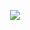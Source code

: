 <p align="center">
  <img src="https://capsule-render.vercel.app/api?type=soft&color=0:ffafbd,20:ffc3a0,40:ffdde1,60:cc2b5e,80:753a88,100:42275a&height=300&section=header&text=Creative%20Developer%20🎨&fontSize=41&fontColor=ffffff&animation=pulse&fontAlignY=40&desc=Beautiful%20Code%20•%20Beautiful%20Design&descSize=19&descAlignY=75&stroke=ffffff&strokeWidth=1&fontFamily=Comic%20Neue&duration=650" />
</p>

